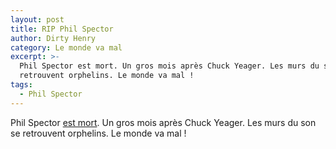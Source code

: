 ```yaml
---
layout: post
title: RIP Phil Spector
author: Dirty Henry
category: Le monde va mal
excerpt: >-
  Phil Spector est mort. Un gros mois après Chuck Yeager. Les murs du son se
  retrouvent orphelins. Le monde va mal !
tags:
  - Phil Spector
---
```


Phil Spector [est mort][1]. Un gros mois après Chuck Yeager. Les murs du son se
retrouvent orphelins. Le monde va mal !

[1]:
  https://www.lemonde.fr/disparitions/article/2021/01/17/le-producteur-de-musique-americain-phil-spector-est-mort-en-prison-a-l-age-de-81-ans_6066587_3382.html
